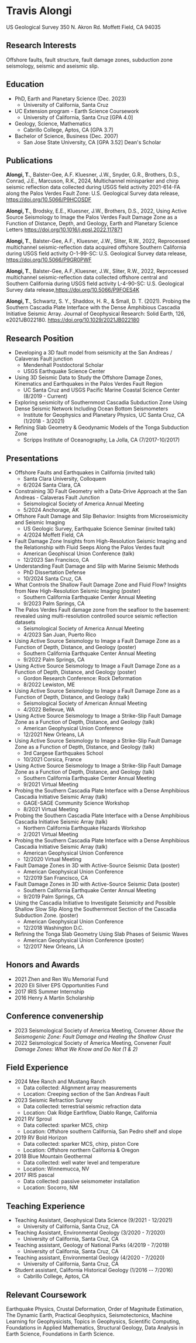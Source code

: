 
# Travis Alongi

US Geological Survey 
350 N. Akron Rd.
Moffett Field, CA 94035

## Research Interests

Offshore faults, fault structure, fault damage zones, subduction zone seismology, seismic
and aseismic slip.

## Education

-   PhD, Earth and Planetary Science (Dec. 2023)
    -   University of California, Santa Cruz
-   UC Extension program - Earth Science Coursework
    -   University of California, Santa Cruz \[GPA 4.0\]
-   Geology, Science, Mathematics
    -   Cabrillo College, Aptos, CA \[GPA 3.7\]
-   Bachelor of Science, Business (Dec. 2007)
    -   San Jose State University, CA \[GPA 3.52\] Dean's Scholar

## Publications

**Alongi, T.**, Balster-Gee, A.F. Kluesner, J.W., Snyder, G.R., Brothers, D.S., Conrad, J.E., Marcuson, R.K., 2024, Multichannel minisparker and chirp seismic reflection data collected during USGS field activity 2021-614-FA along the Palos Verdes Fault Zone: U.S. Geological Survey data release, https://doi.org/10.5066/P9HCOSDF

**Alongi, T.**, Brodsky, E.E., Kluesner, J.W., Brothers, D.S., 2022,
Using Active Source Seismology to Image the Palos Verdes Fault Damage
Zone as a Function of Distance, Depth, and Geology, Earth and Planetary
Science Letters <https://doi.org/10.1016/j.epsl.2022.117871>

**Alongi, T.**, Balster-Gee, A.F., Kluesner, J.W., Sliter, R.W., 2022,
Reprocessed multichannel seismic-reflection data acquired offshore
Southern California during USGS field activity O-1-99-SC: U.S.
Geological Survey data release, <https://doi.org/10.5066/P9GR0PWF>

**Alongi, T.**, Balster-Gee, A.F.,Kluesner, J.W., Sliter, R.W., 2022,
Reprocessed multichannel seismic-reflection data collected offshore
central and Southern California during USGS field activity L-4-90-SC:
U.S. Geological Survey data release,<https://doi.org/10.5066/P9FOES4K>

**Alongi, T.**, Schwartz, S. Y., Shaddox, H. R., & Small, D. T. (2021).
Probing the Southern Cascadia Plate Interface with the Dense Amphibious
Cascadia Initiative Seismic Array. Journal of Geophysical Research:
Solid Earth, 126, e2021JB022180. <https://doi.org/10.1029/2021JB022180>

## Research Position

-   Developing a 3D fault model from seismicity at the San Andreas / Calaveras Fault junction
    -   Mendenhall Postdoctoral Scholar
    -   USGS Earthquake Science Center
-   Using 3D Seismic Data to Study the Offshore Damage Zones, Kinematics
    and Earthquakes in the Palos Verdes Fault Region
    -   UC Santa Cruz and USGS Pacific Marine Coastal Science Center
        (8/2019 - Current)
-   Exploring seismicity of Southernmost Cascadia Subduction Zone Using
    Dense Seismic Network Including Ocean Bottom Seismometers
    -   Institute for Geophysics and Planetary Physics, UC Santa Cruz,
        CA (1/2018 - 3/2021)
-   Refining Slab Geometry & Geodynamic Models of the Tonga Subduction
    Zone
    -   Scripps Institute of Oceanography, La Jolla, CA (7/2017-10/2017)

## Presentations

-   Offshore Faults and Earthquakes in California (invited talk)
    -   Santa Clara University, Colloquem
    -   6/2024 Santa Clara, CA
-   Constraining 3D Fault Geometry with a Data-Drive Approach at the San Andreas - Calaveras Fault Junction
    -   Seismological Society of America Annual Meeting
    -   5/2024 Anchorage, AK
-   Offshore Fault Damage and Slip Behavior: Insights from Microseismicity and Seismic Imaging
    -   US Geologic Survey, Earthquake Science Seminar (invited talk)
    -   4/2024 Moffett Field, CA
-   Fault Damage Zone Insights from High-Resolution Seismic Imaging and the Relationship with Fluid Seeps Along the Palos Verdes fault  
    -   American Geophiscal Union Conference (talk)
    -   12/2023 San Francisco, CA
-   Understanding Fault Damage and Slip with Marine Seismic Methods
    -   PhD Dissertation Defense
    -   10/2024 Santa Cruz, CA
-   What Controls the Shallow Fault Damage Zone and Fluid Flow? Insights from New High-Resolution Seismic Imaging (poster)
    -   Southern California Earthquake Center Annual Meeting
    -   9/2023 Palm Springs, CA
-   The Palos Verdes Fault damage zone from the seafloor to the basement: revealed using multi-resolution controlled source seismic reflection datasets
    -   Seismological Society of America Annual Meeting
    -   4/2023 San Juan, Puerto Rico
-   Using Active Source Seismology to Image a Fault Damage Zone as a
    Function of Depth, Distance, and Geology (poster)
    -   Southern California Earthquake Center Annual Meeting
    -   9/2022 Palm Springs, CA
-   Using Active Source Seismology to Image a Fault Damage Zone as a
    Function of Depth, Distance, and Geology (poster)
    -   Gordon Research Conference: Rock Deformation
    -   8/2022 Lewiston, ME
-   Using Active Source Seismology to Image a Fault Damage Zone as a
    Function of Depth, Distance, and Geology (talk)
    -   Seismological Society of American Annual Meeting
    -   4/2022 Bellevue, WA
-   Using Active Source Seismology to Image a Strike-Slip Fault Damage
    Zone as a Function of Depth, Distance, and Geology (talk)
    -   American Geophysical Union Conference
    -   12/2021 New Orleans, LA
-   Using Active Source Seismology to Image a Strike-Slip Fault Damage
    Zone as a Function of Depth, Distance, and Geology (talk)
    -   3rd Cargese Earthquakes School
    -   10/2021 Corsica, France
-   Using Active Source Seismology to Image a Strike-Slip Fault Damage
    Zone as a Function of Depth, Distance, and Geology (talk)
    -   Southern California Earthquake Center Annual Meeting
    -   9/2021 Virtual Meeting
-   Probing the Southern Cascadia Plate Interface with a Dense
    Amphibious Cascadia Initiative Seismic Array (talk)
    -   GAGE-SAGE Community Science Workshop
    -   8/2021 Virtual Meeting
-   Probing the Southern Cascadia Plate Interface with a Dense
    Amphibious Cascadia Initiative Seismic Array (talk)
    -   Northern California Earthquake Hazards Workshop
    -   2/2021 Virtual Meeting
-   Probing the Southern Cascadia Plate Interface with a Dense
    Amphibious Cascadia Initiative Seismic Array (talk)
    -   American Geophysical Union Conference
    -   12/2020 Virtual Meeting
-   Fault Damage Zones in 3D with Active-Source Seismic Data (poster)
    -   American Geophysical Union Conference
    -   12/2019 San Francisco, CA
-   Fault Damage Zones in 3D with Active-Source Seismic Data (poster)
    -   Southern California Earthquake Center Annual Meeting
    -   9/2019 Palm Springs, CA
-   Using the Cascadia Initiative to Investigate Seismicity and Possible
    Shallow Slow Slip Along the Southernmost Section of the Cascadia
    Subduction Zone. (poster)
    -   American Geophysical Union Conference
    -   12/2018 Washington D.C.
-   Refining the Tonga Slab Geometry Using Slab Phases of Seismic Waves
    -   American Geophysical Union Conference (poster)
    -   12/2017 New Orleans, LA

## Honors and Awards
-   2021 Zhen and Ren Wu Memorial Fund
-   2020 Eli Silver EPS Opportunities Fund
-   2017 IRIS Summer Internship
-   2016 Henry A Martin Scholarship

## Conference convenership
-   2023 Seismological Society of America Meeting, Convener *Above
    the Seismogenic Zone: Fault Damage and Healing the Shallow Crust*
-   2022 Seismological Society of America Meeting, Convener *Fault
    Damage Zones: What We Know and Do Not (1 & 2)*

## Field Experience
-   2024 Mee Ranch and Mustang Ranch
    -   Data collected: Alignment array measurements
    -   Location: Creeping section of the San Andreas Fault
-   2023 Seismic Refraction Survey
    -   Data collected: terrestrial seismic refraction data
    -   Location: Oak Ridge Earthflow, Diablo Range, California
-   2021 RV Sproul
    -   Data collected: sparker MCS, chirp
    -   Location: Offshore southern California, San Pedro shelf and
        slope
-   2019 RV Bold Horizon
    -   Data collected: sparker MCS, chirp, piston Core
    -   Location: Offshore northern California & Oregon
-   2018 Blue Mountain Geothermal
    -   Data collected: well water level and temperature
    -   Location: Winnemucca, NV
-   2017 IRIS pascal
    -   Data collected: passive seismometer installation
    -   Location: Socorro, NM

## Teaching Experience
-   Teaching Assistant, Geophysical Data Science (9/2021 - 12/2021)
    -   University of California, Santa Cruz, CA
-   Teaching Assistant, Environmental Geology (3/2020 - 7/2020)
    -   University of California, Santa Cruz, CA
-   Teaching assistant, Geology of National Parks (4/2019 - 7/2019)
    -   University of California, Santa Cruz, CA
-   Teaching assistant, Environmental Geology (4/2020 - 7/2020)
    -   University of California, Santa Cruz, CA
-   Student assistant, California Historical Geology (1/2016 -- 7/2016)
    -   Cabrillo College, Aptos, CA

## Relevant Coursework
Earthquake Physics, Crustal Deformation, Order of Magnitude Estimation,
The Dynamic Earth, Practical Geophysics, Seismotectonics, Machine
Learning for Geophysicists, Topics in Geophysics, Scientific Computing,
Foundations in Applied Mathematics, Structural Geology, Data Analysis in
Earth Science, Foundations in Earth Science.
